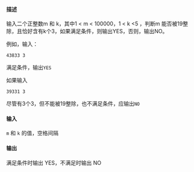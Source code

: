 #### 描述

 输入二个正整数m 和 k，其中1 < m < 100000，1 < k <5 ，判断m 能否被19整除，且恰好含有k个3，如果满足条件，则输出YES，否则，输出NO。

例如，输入：

`43833 3`

满足条件，输出`YES`

如果输入

`39331 3`

尽管有3个3，但不能被19整除，也不满足条件，应输出`NO`

#### 输入

`m` 和 `k` 的值，空格间隔

#### 输出

满足条件时输出 YES，不满足时输出 NO